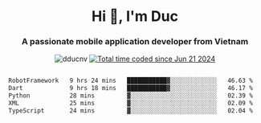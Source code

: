 <h1 align="center">
  Hi 👋, I'm  Duc</h1>
<h3 align="center">A passionate mobile application developer from Vietnam</h3>  
  
<p align="center"> <img src="https://komarev.com/ghpvc/?username=dducnv&label=Profile%20views&color=0e75b6&style=flat" alt="dducnv" /> 
<a href="https://wakatime.com/@4d2a2cd9-1bcb-4dd1-84a4-dce128a35137"><img src="https://wakatime.com/badge/user/4d2a2cd9-1bcb-4dd1-84a4-dce128a35137.svg" alt="Total time coded since Jun 21 2024" /></a>
</p>  

<div style="width: 100vw; overflow-x: auto; flex:center">
  <!--START_SECTION:waka-->

```txt
RobotFramework   9 hrs 24 mins   ███████████▓░░░░░░░░░░░░░   46.63 %
Dart             9 hrs 18 mins   ███████████▓░░░░░░░░░░░░░   46.17 %
Python           28 mins         ▓░░░░░░░░░░░░░░░░░░░░░░░░   02.39 %
XML              25 mins         ▓░░░░░░░░░░░░░░░░░░░░░░░░   02.09 %
TypeScript       24 mins         ▓░░░░░░░░░░░░░░░░░░░░░░░░   02.04 %
```

<!--END_SECTION:waka-->
</div>




  
